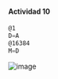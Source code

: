 #### Actividad 10

``` asm
@1 
D=A 
@16384
M=D
```

![image](https://github.com/user-attachments/assets/67008c2c-24e7-4039-87d1-8499a8a79191)

